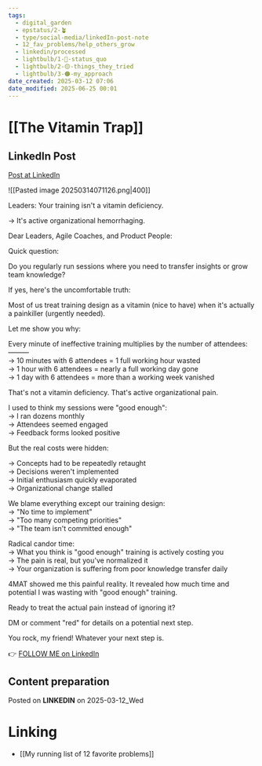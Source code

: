 ```yaml
---
tags:
  - digital_garden
  - epstatus/2-🪴
  - type/social-media/linkedIn-post-note
  - 12_fav_problems/help_others_grow
  - linkedin/processed
  - lightbulb/1-🔴-status_quo
  - lightbulb/2-🟡-things_they_tried
  - lightbulb/3-🟠-my_approach
date_created: 2025-03-12 07:06
date_modified: 2025-06-25 00:01
---
```

# [[The Vitamin Trap]]

## LinkedIn Post

[Post at LinkedIn](https://www.linkedin.com/posts/sebastiankamilli_leaders-your-training-isnt-a-vitamin-deficiency-activity-7305482854547804160-YSMl?utm_source=share&utm_medium=member_desktop&rcm=ACoAAA1M1pkBgWCYPhT45EpfLiHzViQqRWNCIv4)

![[Pasted image 20250314071126.png|400]]

Leaders: Your training isn't a vitamin deficiency.  
  
→ It's active organizational hemorrhaging.  
  
Dear Leaders, Agile Coaches, and Product People:  
  
Quick question:  
  
Do you regularly run sessions where you need to transfer insights or grow team knowledge?  
  
If yes, here's the uncomfortable truth:  
  
Most of us treat training design as a vitamin (nice to have) when it's actually a painkiller (urgently needed).  
  
Let me show you why:  
  
Every minute of ineffective training multiplies by the number of attendees:  
———  
→ 10 minutes with 6 attendees = 1 full working hour wasted  
→ 1 hour with 6 attendees = nearly a full working day gone  
→ 1 day with 6 attendees = more than a working week vanished  
  
That's not a vitamin deficiency. That's active organizational pain.  
  
I used to think my sessions were "good enough":  
→ I ran dozens monthly  
→ Attendees seemed engaged  
→ Feedback forms looked positive  
  
But the real costs were hidden:  
  
→ Concepts had to be repeatedly retaught  
→ Decisions weren't implemented  
→ Initial enthusiasm quickly evaporated  
→ Organizational change stalled  
  
We blame everything except our training design:  
→ "No time to implement"  
→ "Too many competing priorities"  
→ "The team isn't committed enough"  
  
Radical candor time:  
→ What you think is "good enough" training is actively costing you  
→ The pain is real, but you've normalized it  
→ Your organization is suffering from poor knowledge transfer daily  
  
4MAT showed me this painful reality. It revealed how much time and potential I was wasting with "good enough" training.  
  
Ready to treat the actual pain instead of ignoring it?  
  
DM or comment "red" for details on a potential next step.  
  
You rock, my friend! Whatever your next step is.

👉 [FOLLOW ME on LinkedIn](https://www.linkedin.com/comm/mynetwork/discovery-see-all?usecase=PEOPLE_FOLLOWS&followMember=sebastiankamilli)

## Content preparation

Posted on **LINKEDIN** on 2025-03-12_Wed

# Linking

+ [[My running list of 12 favorite problems]]